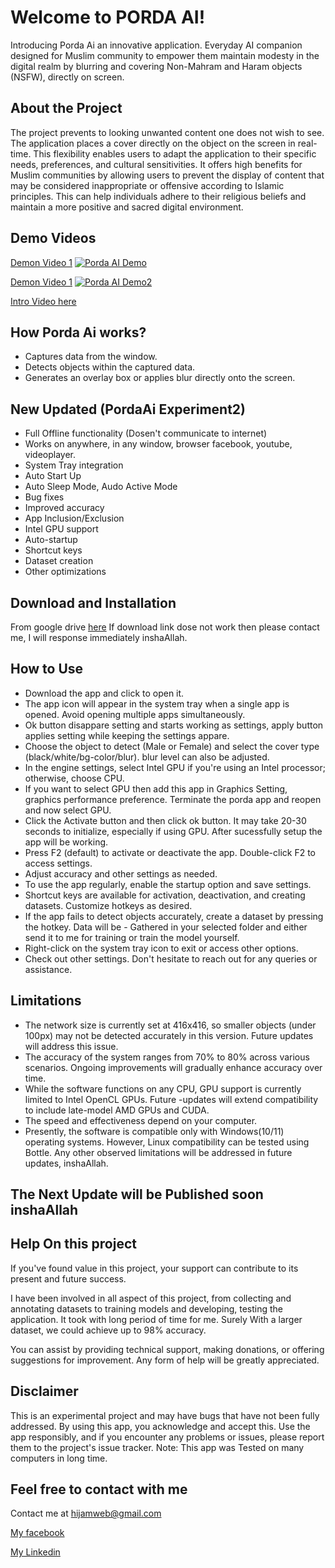 # Welcome to PORDA AI!
Introducing Porda Ai an innovative application.
Everyday AI companion designed for Muslim community to empower them maintain modesty in the digital realm by blurring and covering Non-Mahram and Haram objects (NSFW), directly on screen.

## About the Project
The project prevents to looking unwanted content one does not wish to see. The application places a cover directly on the object on the screen in real-time. This flexibility enables users to adapt the application to their specific needs, preferences, and cultural sensitivities. It offers high benefits for Muslim communities by allowing users to prevent the display of content that may be considered inappropriate or offensive according to Islamic principles. This can help individuals adhere to their religious beliefs and maintain a more positive and sacred digital environment.

## Demo Videos
[Demon Video 1](https://www.youtube.com/watch?v=XbIZO9VOgqE)
[![Porda AI Demo](http://img.youtube.com/vi/XbIZO9VOgqE/0.jpg)](http://www.youtube.com/watch?v=XbIZO9VOgqE)

[Demon Video 1](https://www.youtube.com/watch?v=iyYQu5W_0xg)
[![Porda AI Demo2](http://img.youtube.com/vi/iyYQu5W_0xg/0.jpg)](https://www.youtube.com/watch?v=iyYQu5W_0xg)

[Intro Video here](https://www.youtube.com/watch?v=XbIZO9VOgqE)

## How Porda Ai works?
- Captures data from the window.
- Detects objects within the captured data.
- Generates an overlay box or applies blur directly onto the screen.

## New Updated (PordaAi Experiment2)
- Full Offline functionality (Dosen't communicate to internet)
- Works on anywhere, in any window, browser facebook, youtube, videoplayer.
- System Tray integration
- Auto Start Up
- Auto Sleep Mode, Audo Active Mode
- Bug fixes
- Improved accuracy
- App Inclusion/Exclusion
- Intel GPU support
- Auto-startup
- Shortcut keys
- Dataset creation
- Other optimizations

## Download and Installation
From google drive [here](https://drive.google.com/file/d/1hUfZb6Ud025-CbYf9vOFYF5C_VoyHQZS/view?usp=sharing )
If download link dose not work then please contact me, I will response immediately inshaAllah.

## How to Use
- Download the app and click to open it.
- The app icon will appear in the system tray when a single app is opened. Avoid opening multiple apps simultaneously.
- Ok button disappare setting and starts working as settings, apply button applies setting while keeping the settings appare.
- Choose the object to detect (Male or Female) and select the cover type (black/white/bg-color/blur). blur level can also be adjusted.
- In the engine settings, select Intel GPU if you're using an Intel processor; otherwise, choose CPU.
- If you want to select GPU then add this app in Graphics Setting, graphics performance preference. Terminate the porda app and reopen and now select GPU.
- Click the Activate button and then click ok button. It may take 20-30 seconds to initialize, especially if using GPU.
After sucessfully setup the app will be working.
- Press F2 (default) to activate or deactivate the app. Double-click F2 to access settings.
- Adjust accuracy and other settings as needed. 
- To use the app regularly, enable the startup option and save settings.
- Shortcut keys are available for activation, deactivation, and creating datasets. Customize hotkeys as desired.
- If the app fails to detect objects accurately, create a dataset by pressing the hotkey. Data will be - Gathered in your selected folder and either send it to me for training or train the model yourself.
- Right-click on the system tray icon to exit or access other options.
- Check out other settings.
Don't hesitate to reach out for any queries or assistance.

## Limitations
- The network size is currently set at 416x416, so smaller objects (under 100px) may not be detected accurately in this version. Future updates will address this issue.
- The accuracy of the system ranges from 70% to 80% across various scenarios. Ongoing improvements will gradually enhance accuracy over time.
- While the software functions on any CPU, GPU support is currently limited to Intel OpenCL GPUs. Future -updates will extend compatibility to include late-model AMD GPUs and CUDA.
- The speed and effectiveness depend on your computer.
- Presently, the software is compatible only with Windows(10/11) operating systems. However, Linux compatibility can be tested using Bottle.
Any other observed limitations will be addressed in future updates, inshaAllah.

## The Next Update will be Published soon inshaAllah

## Help On this project
If you've found value in this project, your support can contribute to its present and future success.

I have been involved in all aspect of this project, from collecting and annotating datasets to training models and developing, testing the application. It took with long period of time for me. Surely With a larger dataset, we could achieve up to 98% accuracy.

You can assist by providing technical support, making donations, or offering suggestions for improvement. Any form of help will be greatly appreciated.

## Disclaimer
This is an experimental project and may have bugs that have not been fully addressed. By using this app, you acknowledge and accept this.
Use the app responsibly, and if you encounter any problems or issues, please report them to the project's issue tracker.
Note: This app was Tested on many computers in long time.

## Feel free to contact with me
Contact me at [hijamweb@gmail.com](mailto:hijamweb@gmail.com)

[My facebook](https://facebook.com/abdullah.holy)

[My Linkedin](https://www.linkedin.com/in/hijamibnaomar/)
